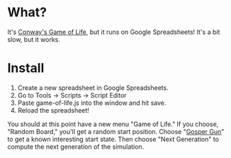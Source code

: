# What?

It's [Conway's Game of Life](http://en.wikipedia.org/wiki/Conway's_Game_of_Life), but it runs on Google Spreadsheets! It's a bit slow, but it works.

# Install

1. Create a new spreadsheet in Google Spreadsheets.
2. Go to Tools -> Scripts -> Script Editor
3. Paste game-of-life.js into the window and hit save.
4. Reload the spreadsheet!

You should at this point have a new menu "Game of Life." If you choose, "Random Board," you'll get a random start position. Choose "[Gosper Gun](http://en.wikipedia.org/wiki/Gun_(cellular_automaton))" to get a known interesting start state. Then choose "Next Generation" to compute the next generation of the simulation.